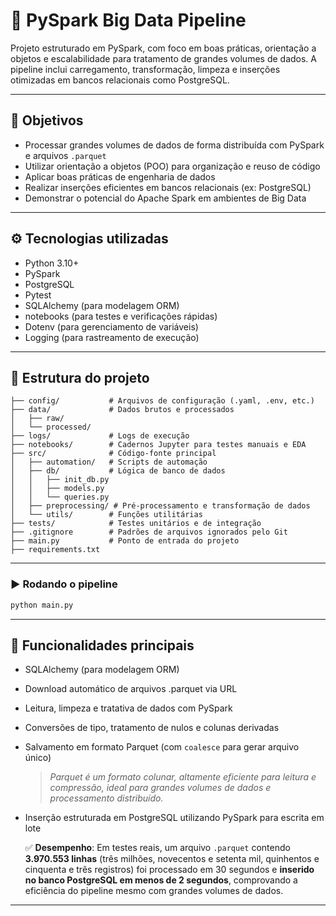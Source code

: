 # 🚀 PySpark Big Data Pipeline

Projeto estruturado em PySpark, com foco em boas práticas, orientação a objetos e escalabilidade para tratamento de grandes volumes de dados. A pipeline inclui carregamento, transformação, limpeza e inserções otimizadas em bancos relacionais como PostgreSQL.

---

## 📌 Objetivos

* Processar grandes volumes de dados de forma distribuída com PySpark e arquivos `.parquet`
* Utilizar orientação a objetos (POO) para organização e reuso de código
* Aplicar boas práticas de engenharia de dados
* Realizar inserções eficientes em bancos relacionais (ex: PostgreSQL)
* Demonstrar o potencial do Apache Spark em ambientes de Big Data

---

## ⚙️ Tecnologias utilizadas

* Python 3.10+
* PySpark
* PostgreSQL
* Pytest
* SQLAlchemy (para modelagem ORM)
* notebooks (para testes e verificações rápidas)
* Dotenv (para gerenciamento de variáveis)
* Logging (para rastreamento de execução)

---

## 🧱 Estrutura do projeto

```
├── config/           # Arquivos de configuração (.yaml, .env, etc.)
├── data/             # Dados brutos e processados
│   ├── raw/
│   └── processed/
├── logs/             # Logs de execução
├── notebooks/        # Cadernos Jupyter para testes manuais e EDA
├── src/              # Código-fonte principal
│   ├── automation/   # Scripts de automação 
│   ├── db/           # Lógica de banco de dados
│   │   ├── init_db.py
│   │   ├── models.py
│   │   └── queries.py
│   ├── preprocessing/ # Pré-processamento e transformação de dados
│   └── utils/        # Funções utilitárias
├── tests/            # Testes unitários e de integração
├── .gitignore        # Padrões de arquivos ignorados pelo Git
├── main.py           # Ponto de entrada do projeto
├── requirements.txt
```

---

### ▶️ Rodando o pipeline

```bash
python main.py
```

---

## 🧪 Funcionalidades principais

* SQLAlchemy (para modelagem ORM)

* Download automático de arquivos .parquet via URL

* Leitura, limpeza e tratativa de dados com PySpark

* Conversões de tipo, tratamento de nulos e colunas derivadas

* Salvamento em formato Parquet (com `coalesce` para gerar arquivo único)

  > *Parquet é um formato colunar, altamente eficiente para leitura e compressão, ideal para grandes volumes de dados e processamento distribuído.*

* Inserção estruturada em PostgreSQL utilizando PySpark para escrita em lote

  ✅ **Desempenho**:
  Em testes reais, um arquivo `.parquet` contendo **3.970.553 linhas** (três milhões, novecentos e setenta mil, quinhentos e cinquenta e três registros) foi processado em 30 segundos e **inserido no banco PostgreSQL em menos de 2 segundos**, comprovando a eficiência do pipeline mesmo com grandes volumes de dados.

---
